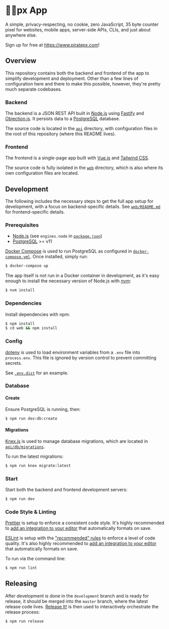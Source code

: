 # 🏴‍☠️px App

A simple, privacy-respecting, no cookie, zero JavaScript, 35 byte counter pixel
for websites, mobile apps, server-side APIs, CLIs, and just about anywhere else.

Sign up for free at https://www.piratepx.com!

## Overview

This repository contains both the backend and frontend of the app to simplify
development and deployment. Other than a few lines of configuration here and
there to make this possible, however, they're pretty much separate codebases.

### Backend

The backend is a JSON REST API built in [Node.js](https://nodejs.org/) using
[Fastify](https://www.fastify.io/) and
[Objection.js](https://vincit.github.io/objection.js/). It persists data to a
[PostgreSQL](https://www.postgresql.org/) database.

The source code is located in the [`api`](api) directory, with configuration
files in the root of this repository (where this README lives).

### Frontend

The frontend is a single-page app built with [Vue.js](https://vuejs.org/) and
[Tailwind CSS](https://tailwindcss.com/).

The source code is fully isolated in the [`web`](web) directory, which is also
where its own configuration files are located.

## Development

The following includes the necessary steps to get the full app setup for
development, with a focus on backend-specific details. See
[`web/README.md`](web/README.md) for frontend-specific details.

### Prerequisites

- [Node.js](https://nodejs.org/) (see `engines.node` in
  [`package.json`](package.json))
- [PostgreSQL](https://www.postgresql.org/) >= v11

[Docker Compose](https://docs.docker.com/compose/) is used to run PostgreSQL as
configured in [`docker-compose.yml`](docker-compose.yml). Once installed, simply
run:

```bash
$ docker-compose up
```

The app itself is not run in a Docker container in development, as it's easy
enough to install the necessary version of Node.js with
[nvm](https://github.com/nvm-sh/nvm):

```bash
$ nvm install
```

### Dependencies

Install dependencies with npm:

```bash
$ npm install
$ cd web && npm install
```

### Config

[dotenv](https://github.com/motdotla/dotenv) is used to load environment
variables from a `.env` file into `process.env`. This file is ignored by version
control to prevent committing secrets.

See [`.env.dist`](.env.dist) for an example.

### Database

#### Create

Ensure PostgreSQL is running, then:

```bash
$ npm run dev:db:create
```

#### Migrations

[Knex.js](https://knexjs.org/#Migrations) is used to manage database migrations,
which are located in [`api/db/migrations`](api/db/migrations).

To run the latest migrations:

```bash
$ npm run knex migrate:latest
```

### Start

Start both the backend and frontend development servers:

```bash
$ npm run dev
```

### Code Style & Linting

[Prettier](https://prettier.com/) is setup to enforce a consistent code style.
It's highly recommended to
[add an integration to your editor](https://prettier.io/docs/en/editors.html)
that automatically formats on save.

[ESLint](https://eslint.org/) is setup with the
["recommended" rules](https://eslint.org/docs/rules/) to enforce a level of code
quality. It's also highly recommended to
[add an integration to your editor](https://eslint.org/docs/user-guide/integrations#editors)
that automatically formats on save.

To run via the command line:

```bash
$ npm run lint
```

## Releasing

After development is done in the `development` branch and is ready for release,
it should be merged into the `master` branch, where the latest release code
lives. [Release It!](https://github.com/release-it/release-it) is then used to
interactively orchestrate the release process:

```bash
$ npm run release
```
